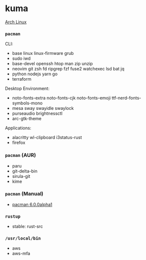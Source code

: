 kuma
========
[Arch Linux](https://archlinux.org/)

### `pacman`
CLI:

- base linux linux-firmware grub
- sudo iwd
- base-devel openssh htop man zip unzip
- neovim git zsh fd ripgrep fzf fuse2 watchexec lsd bat jq
- python nodejs yarn go
- terraform

Desktop Environment:

- noto-fonts-extra noto-fonts-cjk noto-fonts-emoji ttf-nerd-fonts-symbols-mono
- mesa sway swayidle swaylock
- purseaudio brightnessctl
- arc-gtk-theme

Applications:

- alacritty wl-clipboard i3status-rust
- firefox

### `pacman` (AUR)
- paru
- git-delta-bin
- sirula-git
- kime

### `pacman` (Manual)
- [pacman 6.0.0alpha1](http://allanmcrae.com/2020/12/pacman-6-0-0alpha1/)

### `rustup`
- stable: rust-src

### `/usr/local/bin`
- aws
- aws-mfa
